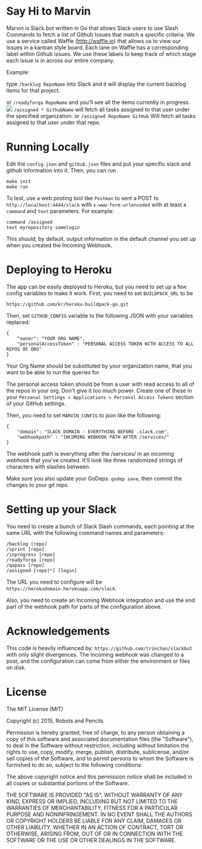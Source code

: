 # Say Hi to Marvin

Marvin is Slack bot written in Go that allows Slack users to use Slash Commands to fetch a list of Github Issues that match a specific criteria.  We use a service called Waffle (http://waffle.io) that allows us to view our Issues in a kanban style board.  Each lane on Waffle has a corresponding label within Github issues.  We use these labels to keep track of which stage each issue is in across our entire company.

Example:

type `/backlog RepoName` into Slack and it will display the current backlog items for that project.

or `/readyforqa RepoName` and you’ll see all the items currently in progress.
![](https://dl.dropboxusercontent.com/s/l984qm2t9j2yfao/D3D7D390-F586-4C72-BA54-45251A252C1D-5045-00009A0112DCB887.gif?dl=0)
`/assigned * GithubName` will fetch all tasks assigned to that user under the specified organization.
or
```/assigned RepoName GitHub```  Will fetch all tasks assigned to that user under that repo.

# Running Locally

Edit the `config.json` and `github.json` files and put your specific slack and github information into it. Then, you can run

```
make init
make run
```

To test, use a web posting tool like `Postman` to sent a POST to `http://localhost:4444/slack` with `x-www-form-urlencoded` with at least a `command` and `text` parameters. For example:

```
command /assigned
text myrepository somelogin
```

This should, by default, output information in the default channel you set up when you created the Incoming Webhook.

# Deploying to Heroku

The app can be easily deployed to Heroku, but you need to set up a few config variables to make it work. First, you need to set `BUILDPACK_URL` to be 

```
https://github.com/kr/heroku-buildpack-go.git
```

Then, set `GITHUB_CONFIG` variable to the following JSON with your variables replaced:

```
{ 
	"owner": "YOUR ORG NAME", 
  	"personalAccessToken" : "PERSONAL ACCESS TOKEN WITH ACCESS TO ALL REPOS OF ORG" 
}
```
Your Org Name should be substituted by your organization name, that you want to be able to run the queries for.

The personal access token should be from a user with read access to all of the repos in your org. Don't give it too much power. Create one of these in your `Personal Settings > Applications > Personal Access Tokens` section of your GitHub settings.

Then, you need to set `MARVIN_CONFIG` to json like the following:

```
{
	"domain": "SLACK DOMAIN - EVERYTHING BEFORE .slack.com", 
	"webhookpath" : "INCOMING WEBHOOK PATH AFTER /services/"
}
```

The webhook path is everything after the /services/ in an incoming webhook that you've created. It'll look like three randomized strings of characters with slashes between.

Make sure you also update your GoDeps. `godep save`, then commit the changes to your git repo.

# Setting up your Slack

You need to create a bunch of Slack Slash commands, each pointing at the same URL with the following command names and parameters:

```
/backlog [repo]
/sprint [repo]
/inprogress [repo]
/readyforqa [repo]
/qapass [repo]
/assigned [repo|*] [login]
```

The URL you need to configure will be `https://herokudomain.herokuapp.com/slack`.

Also, you need to create an Incoming Webhook integration and use the end part of the webhook path for parts of the configuration above.

# Acknowledgements

This code is heavily influenced by: `https://github.com/trinchan/slackbot` with only slight divergences. The incoming webhook was changed to a post, and the configuration can come from either the environment or files on disk.

# License

The MIT License (MIT)

Copyright (c) 2015, Robots and Pencils

Permission is hereby granted, free of charge, to any person obtaining a copy
of this software and associated documentation files (the "Software"), to deal
in the Software without restriction, including without limitation the rights
to use, copy, modify, merge, publish, distribute, sublicense, and/or sell
copies of the Software, and to permit persons to whom the Software is
furnished to do so, subject to the following conditions:

The above copyright notice and this permission notice shall be included in
all copies or substantial portions of the Software.

THE SOFTWARE IS PROVIDED "AS IS", WITHOUT WARRANTY OF ANY KIND, EXPRESS OR
IMPLIED, INCLUDING BUT NOT LIMITED TO THE WARRANTIES OF MERCHANTABILITY,
FITNESS FOR A PARTICULAR PURPOSE AND NONINFRINGEMENT. IN NO EVENT SHALL THE
AUTHORS OR COPYRIGHT HOLDERS BE LIABLE FOR ANY CLAIM, DAMAGES OR OTHER
LIABILITY, WHETHER IN AN ACTION OF CONTRACT, TORT OR OTHERWISE, ARISING FROM,
OUT OF OR IN CONNECTION WITH THE SOFTWARE OR THE USE OR OTHER DEALINGS IN
THE SOFTWARE.

